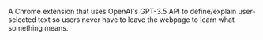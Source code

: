 A Chrome extension that uses OpenAI's GPT-3.5 API to define/explain
user-selected text so users never have to leave the webpage to learn
what something means.
